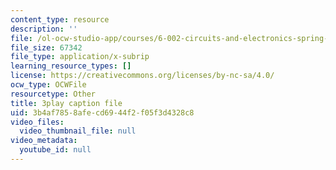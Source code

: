```yaml
---
content_type: resource
description: ''
file: /ol-ocw-studio-app/courses/6-002-circuits-and-electronics-spring-2007/3b4af7858afecd6944f2f05f3d4328c8_-gRXU-O1FY4.srt
file_size: 67342
file_type: application/x-subrip
learning_resource_types: []
license: https://creativecommons.org/licenses/by-nc-sa/4.0/
ocw_type: OCWFile
resourcetype: Other
title: 3play caption file
uid: 3b4af785-8afe-cd69-44f2-f05f3d4328c8
video_files:
  video_thumbnail_file: null
video_metadata:
  youtube_id: null
---
```

